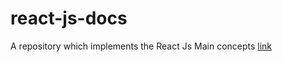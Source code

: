 # react-js-docs
A repository which implements the React Js Main concepts [link](https://reactjs.org/docs/hello-world.html)

